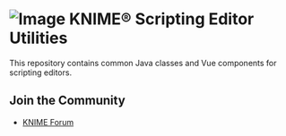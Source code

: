# ![Image](https://www.knime.com/files/knime_logo_github_40x40_4layers.png) KNIME® Scripting Editor Utilities

This repository contains common Java classes and Vue components for scripting editors.

## Join the Community

* [KNIME Forum](https://tech.knime.org/forum/knime-textprocessing)
